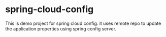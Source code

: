 # spring-cloud-config
This is demo project for spring cloud config.
it uses remote repo to update the application properties using spring config server.
